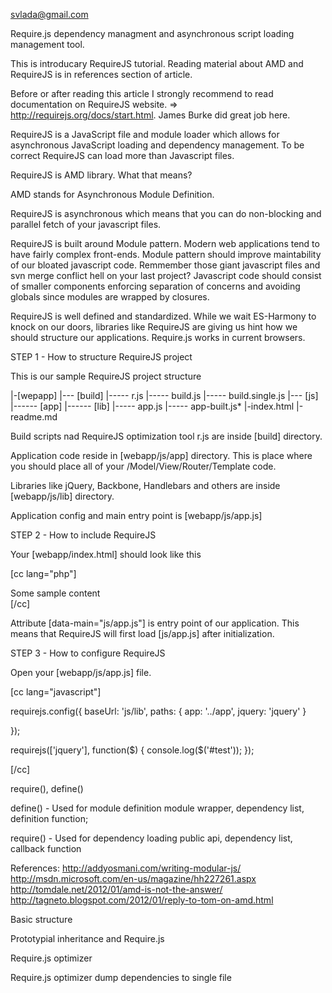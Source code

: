 svlada@gmail.com

Require.js dependency managment and asynchronous script loading management tool.

This is introducary RequireJS tutorial. Reading material about AMD and RequireJS is in references section of article.

Before or after reading this article I strongly recommend to read documentation on RequireJS website. => http://requirejs.org/docs/start.html. James Burke did great job here.

RequireJS is a JavaScript file and module loader which allows for asynchronous JavaScript loading and dependency management. To be correct RequireJS can load more than Javascript files.

RequireJS is AMD library. What that means?

AMD stands for Asynchronous Module Definition.

RequireJS is asynchronous which means that you can do non-blocking and parallel fetch of your javascript files.

RequireJS is built around Module pattern. Modern web applications tend to have fairly complex front-ends. Module pattern should improve maintability of our bloated javascript code. Remmember those giant javascript files and svn merge conflict hell on your last project? Javascript code should consist of smaller components enforcing separation of concerns and avoiding globals since modules are wrapped by closures. 

RequireJS is well defined and standardized. While we wait ES-Harmony to knock on our doors, libraries like RequireJS are giving us hint how we should structure our applications. Require.js works in current browsers.

STEP 1 - How to structure RequireJS project

This is our sample RequireJS project structure

|-[wepapp]
|--- [build]
|----- r.js
|----- build.js
|----- build.single.js
|--- [js]
|------ [app]
|------ [lib]
|----- app.js
|----- app-built.js*
|-index.html
|-readme.md

Build scripts nad RequireJS optimization tool r.js are inside [build] directory.

Application code reside in [webapp/js/app] directory. This is place where you should place all of your /Model/View/Router/Template code.

Libraries like jQuery, Backbone, Handlebars and others are inside [webapp/js/lib] directory.

Application config and main entry point is [webapp/js/app.js]

STEP 2 - How to include RequireJS

Your [webapp/index.html] should look like this

[cc lang="php"]
<html>
<head></head>
<body>
<div id="test">Some sample content</div>
<script data-main="js/app.js" src="js/lib/require.js"></script>
</body>
</html>
[/cc]

Attribute [data-main="js/app.js"] is entry point of our application. This means that RequireJS will first load [js/app.js] after initialization.

STEP 3 - How to configure RequireJS

Open your [webapp/js/app.js] file.

[cc lang="javascript"]

requirejs.config({
	baseUrl: 'js/lib',
	paths: {
		app: '../app',
		jquery: 'jquery'
	}

});

requirejs(['jquery'], function($) {
	console.log($('#test'));
});

[/cc]


require(), define()

define() - Used for module definition
module wrapper, dependency list, definition function;


require() - Used for dependency loading
public api, dependency list, callback function


 
References: 
http://addyosmani.com/writing-modular-js/
http://msdn.microsoft.com/en-us/magazine/hh227261.aspx
http://tomdale.net/2012/01/amd-is-not-the-answer/
http://tagneto.blogspot.com/2012/01/reply-to-tom-on-amd.html


Basic structure

Prototypial inheritance and Require.js

Require.js optimizer

Require.js optimizer dump dependencies to single file

